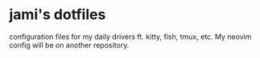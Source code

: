 # jami's dotfiles
configuration files for my daily drivers ft. kitty, fish, tmux, etc. My neovim config will be on another repository.
